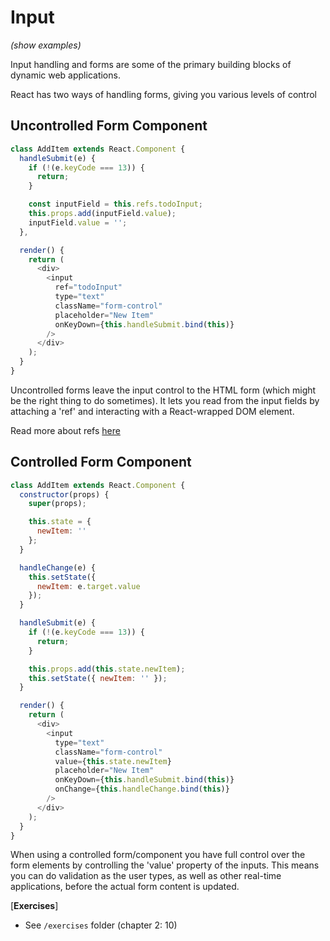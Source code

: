 Input
=====

_(show examples)_

Input handling and forms are some of the
primary building blocks of dynamic web applications.

React has two ways of handling forms,
giving you various levels of control

Uncontrolled Form Component
---------------------------

```js
class AddItem extends React.Component {
  handleSubmit(e) {
    if (!(e.keyCode === 13)) {
      return;
    }

    const inputField = this.refs.todoInput;
    this.props.add(inputField.value);
    inputField.value = '';
  },

  render() {
    return (
      <div>
        <input
          ref="todoInput"
          type="text"
          className="form-control"
          placeholder="New Item"
          onKeyDown={this.handleSubmit.bind(this)}
        />
      </div>
    );
  }
}
```

Uncontrolled forms leave the input control
to the HTML form (which might be the right thing to do sometimes).
It lets you read from the input fields by attaching a 'ref' and
interacting with a React-wrapped DOM element.

Read more about refs [here](https://reactjs.org/docs/refs-and-the-dom.html)

Controlled Form Component
-------------------------

```js
class AddItem extends React.Component {
  constructor(props) {
    super(props);

    this.state = {
      newItem: ''
    };
  }

  handleChange(e) {
    this.setState({
      newItem: e.target.value
    });
  }

  handleSubmit(e) {
    if (!(e.keyCode === 13)) {
      return;
    }

    this.props.add(this.state.newItem);
    this.setState({ newItem: '' });
  }

  render() {
    return (
      <div>
        <input
          type="text"
          className="form-control"
          value={this.state.newItem}
          placeholder="New Item"
          onKeyDown={this.handleSubmit.bind(this)}
          onChange={this.handleChange.bind(this)}
        />
      </div>
    );
  }
}
```

When using a controlled form/component you have full
control over the form elements by controlling
the 'value' property of the inputs. This means you
can do validation as the user types, as well as
other real-time applications, before the actual
form content is updated.


[**Exercises**]

- See `/exercises` folder (chapter 2: 10)
